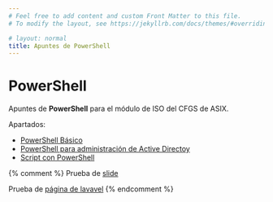 ```yaml
---
# Feel free to add content and custom Front Matter to this file.
# To modify the layout, see https://jekyllrb.com/docs/themes/#overriding-theme-defaults

# layout: normal
title: Apuntes de PowerShell
---
```


# PowerShell

Apuntes de **PowerShell**  para el módulo de ISO del CFGS de ASIX.

Apartados:

- [PowerShell Básico](./PowerShell_1_Basico/)
- [PowerShell para administración de Active Directoy](./PowerShell_2_ActiveDirectory/)
- [Script con PowerShell](./PowerShell_3_Scripting/)


{% comment %} 
Prueba de [slide](./md/es/slides/00.html)

Prueba de [página de lavavel](./md/es/00.md)
{% endcomment %}

